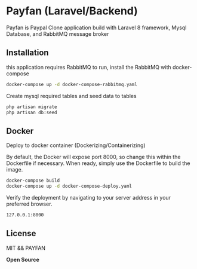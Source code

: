 # Payfan (Laravel/Backend)

Payfan is Paypal Clone application build with Laravel 8 framework, Mysql Database, and RabbitMQ message broker 

## Installation

this application requires RabbitMQ to run, install the RabbitMQ with docker-compose  
```sh
docker-compose up -d docker-compose-rabbitmq.yaml 
```

Create mysql required tables and seed data to tables
```sh
php artisan migrate 
php artisan db:seed
```

## Docker

Deploy to docker container (Dockerizing/Containerizing)

By default, the Docker will expose port 8000, so change this within the
Dockerfile if necessary. When ready, simply use the Dockerfile to
build the image.

```sh
docker-compose build 
docker-compose up -d docker-compose-deploy.yaml  
```

Verify the deployment by navigating to your server address in
your preferred browser.

```sh
127.0.0.1:8000
```

## License
MIT && PAYFAN

**Open Source**
